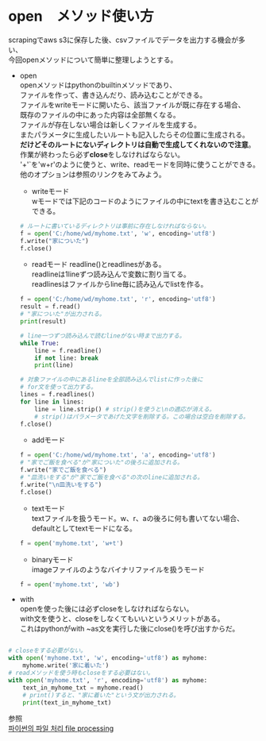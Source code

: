 # open　メソッド使い方

scrapingでaws s3に保存した後、csvファイルでデータを出力する機会が多い、  
今回openメソッドについて簡単に整理しようとする。

- open  
openメソッドはpythonのbuiltinメソッドであり、  
ファイルを作って、書き込んだり、読み込むことができる。  
ファイルをwriteモードに開いたら、該当ファイルが既に存在する場合、  
既存のファイルの中にあった内容は全部無くなる。  
ファイルが存在しない場合は新しくファイルを生成する。  
またパラメータに生成したいルートも記入したらその位置に生成される。  
**だけどそのルートにないディレクトリは自動で生成してくれないので注意**。
作業が終わったら必ず**close**をしなければならない。  
'+'`を'w+r'のように使うと、write、readモードを同時に使うことができる。　　
他のオプションは参照のリンクをみてみよう。

    - writeモード  
    wモードでは下記のコードのようにファイルの中にtextを書き込むことができる。
    ```python
    # ルートに書いているディレクトリは事前に存在しなければならない。
    f = open('C:/home/wd/myhome.txt', 'w', encoding='utf8')
    f.write("家についた")
    f.close()

    ```    
    - readモード
    readline()とreadlinesがある。  
    readlineは1lineずつ読み込んで変数に割り当てる。  
    readlinesはファイルからline毎に読み込んでlistを作る。  
    ```python
    f = open('C:/home/wd/myhome.txt', 'r', encoding='utf8')
    result = f.read()
    # "家についた"が出力される。
    print(result)
    
    # line一つずつ読み込んで読むlineがない時まで出力する。
    while True:
        line = f.readline()
        if not line: break
        print(line)

    # 対象ファイルの中にあるlineを全部読み込んでlistに作った後に
    # for文を使って出力する。
    lines = f.readlines()
    for line in lines:
        line = line.strip() # strip()を使うと\nの適応が消える。
        # strip()はパラメータであげた文字を削除する。この場合は空白を削除する。 
    f.close()


    ``` 
    
    - addモード
    ```python
    f = open('C:/home/wd/myhome.txt', 'a', encoding='utf8')
    # "家でご飯を食べる"が"家についた"の後ろに追加される。
    f.write("家でご飯を食べる")
    # "皿洗いをする"が"家でご飯を食べる"の次のlineに追加される。
    f.write("\n皿洗いをする")
    f.close()
    ```
    - textモード  
    textファイルを扱うモード。w、r、aの後ろに何も書いてない場合、  
    defaultとしてtextモードになる。
    ```python
    f = open('myhome.txt', 'w+t')
    ```
    
    - binaryモード  
    imageファイルのようなバイナリファイルを扱うモード
    ```python
    f = open('myhome.txt', 'wb')

    ```



- with  
openを使った後には必ずcloseをしなければならない。  
with文を使うと、closeをしなくてもいいというメリットがある。  
これはpythonがwith ~as文を実行した後にclose()を呼び出すからだ。  

```python

# closeをする必要がない。
with open('myhome.txt', 'w', encoding='utf8') as myhome:
    myhome.write('家に着いた')
# readメソッドを使う時もcloseをする必要はない。
with open('myhome.txt', 'r', encoding='utf8') as myhome:
    text_in_myhome_txt = myhome.read()
    # print()すると、"家に着いた"という文が出力される。
    print(text_in_myhome_txt)

```

参照  
[파이썬의 파일 처리 file processing](https://yes90.tistory.com/56)